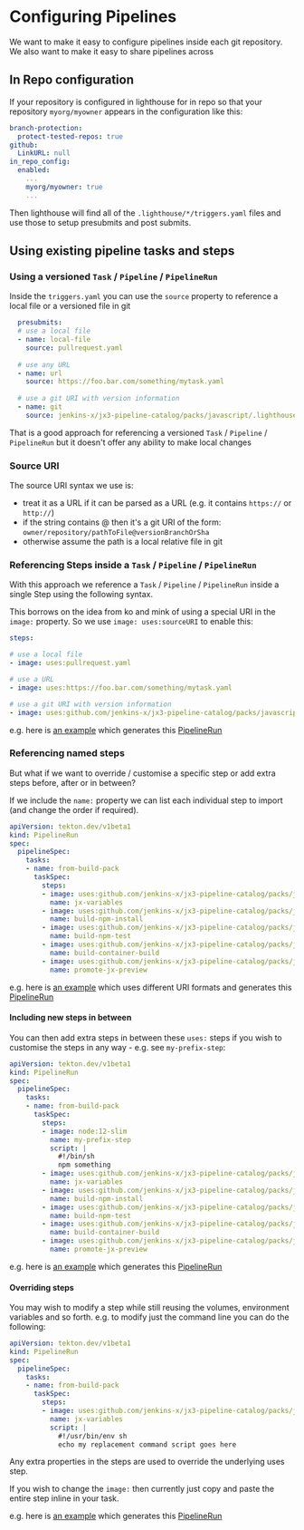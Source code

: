 # Configuring Pipelines

We want to make it easy to configure pipelines inside each git repository. We also want to make it easy to share pipelines across 

## In Repo configuration

If your repository is configured in lighthouse for in repo so that your repository `myorg/myowner` appears in the configuration like this:


```yaml 
branch-protection:
  protect-tested-repos: true
github:
  LinkURL: null
in_repo_config:
  enabled:
    ...
    myorg/myowner: true
    ...
```

Then lighthouse will find all of the `.lighthouse/*/triggers.yaml`  files and use those to setup presubmits and post submits.


## Using existing pipeline tasks and steps

### Using a versioned `Task` / `Pipeline` / `PipelineRun`

Inside the `triggers.yaml` you can use the `source` property to reference a local file or a versioned file in git

```yaml
  presubmits:
  # use a local file
  - name: local-file
    source: pullrequest.yaml
    
  # use any URL  
  - name: url
    source: https://foo.bar.com/something/mytask.yaml
   
  # use a git URI with version information  
  - name: git
    source: jenkins-x/jx3-pipeline-catalog/packs/javascript/.lighthouse/jenkins-x/pullrequest.yaml@v1.2.3
```

That is a good approach for referencing a versioned `Task` / `Pipeline` / `PipelineRun` but it doesn't offer any ability to make local changes


### Source URI

The source URI syntax we use is:
        
* treat it as a URL if it can be parsed as a URL (e.g. it contains `https://` or `http://`)
* if the string contains @ then it's a git URI of the form: `owner/repository/pathToFile@versionBranchOrSha`
* otherwise assume the path is a local relative file in git


### Referencing Steps inside a `Task` / `Pipeline` / `PipelineRun`

With this approach we reference a `Task` / `Pipeline` / `PipelineRun` inside a single Step using the following syntax.

This borrows on the idea from ko and mink of using a special URI in the `image:` property. So we use `image: uses:sourceURI` to enable this:
     
```yaml 
steps:

# use a local file
- image: uses:pullrequest.yaml 

# use a URL 
- image: uses:https://foo.bar.com/something/mytask.yaml 

# use a git URI with version information
- image: uses:github.com/jenkins-x/jx3-pipeline-catalog/packs/javascript/.lighthouse/jenkins-x/pullrequest.yaml@v1.2.3
```

e.g. here is [an example](../pkg/triggerconfig/inrepo/test_data/load_pipelinerun/uses-all-steps/source.yaml#L8) which generates this [PipelineRun](../pkg/triggerconfig/inrepo/test_data/load_pipelinerun/uses-all-steps/expected.yaml#L154)

### Referencing named steps

But what if we want to override / customise a specific step or add extra steps before, after or in between?

If we include the `name:`  property we can list each individual step to import (and change the order if required).

```yaml 
apiVersion: tekton.dev/v1beta1
kind: PipelineRun
spec:
  pipelineSpec:
    tasks:
    - name: from-build-pack
      taskSpec:
        steps:
        - image: uses:github.com/jenkins-x/jx3-pipeline-catalog/packs/javascript/.lighthouse/jenkins-x/pullrequest.yaml@v1.2.3
          name: jx-variables
        - image: uses:github.com/jenkins-x/jx3-pipeline-catalog/packs/javascript/.lighthouse/jenkins-x/pullrequest.yaml@v1.2.3
          name: build-npm-install
        - image: uses:github.com/jenkins-x/jx3-pipeline-catalog/packs/javascript/.lighthouse/jenkins-x/pullrequest.yaml@v1.2.3
          name: build-npm-test
        - image: uses:github.com/jenkins-x/jx3-pipeline-catalog/packs/javascript/.lighthouse/jenkins-x/pullrequest.yaml@v1.2.3
          name: build-container-build
        - image: uses:github.com/jenkins-x/jx3-pipeline-catalog/packs/javascript/.lighthouse/jenkins-x/pullrequest.yaml@v1.2.3
          name: promote-jx-preview
```

e.g. here is [an example](../pkg/triggerconfig/inrepo/test_data/load_pipelinerun/uses-steps/source.yaml#L8) which uses different URI formats and generates this [PipelineRun](../pkg/triggerconfig/inrepo/test_data/load_pipelinerun/uses-steps/expected.yaml#L154)


#### Including new steps in between

You can then add extra steps in between these `uses:` steps if you wish to customise the steps in any way - e.g. see `my-prefix-step`:


```yaml 
apiVersion: tekton.dev/v1beta1
kind: PipelineRun
spec:
  pipelineSpec:
    tasks:
    - name: from-build-pack
      taskSpec:
        steps:
        - image: node:12-slim
          name: my-prefix-step
          script: |
            #!/bin/sh
            npm something        
        - image: uses:github.com/jenkins-x/jx3-pipeline-catalog/packs/javascript/.lighthouse/jenkins-x/pullrequest.yaml@v1.2.3
          name: jx-variables
        - image: uses:github.com/jenkins-x/jx3-pipeline-catalog/packs/javascript/.lighthouse/jenkins-x/pullrequest.yaml@v1.2.3
          name: build-npm-install
        - image: uses:github.com/jenkins-x/jx3-pipeline-catalog/packs/javascript/.lighthouse/jenkins-x/pullrequest.yaml@v1.2.3
          name: build-npm-test
        - image: uses:github.com/jenkins-x/jx3-pipeline-catalog/packs/javascript/.lighthouse/jenkins-x/pullrequest.yaml@v1.2.3
          name: build-container-build
        - image: uses:github.com/jenkins-x/jx3-pipeline-catalog/packs/javascript/.lighthouse/jenkins-x/pullrequest.yaml@v1.2.3
          name: promote-jx-preview
```

e.g. here is [an example](../pkg/triggerconfig/inrepo/test_data/load_pipelinerun/uses-steps-add-custom/source.yaml#L8) which generates this [PipelineRun](../pkg/triggerconfig/inrepo/test_data/load_pipelinerun/uses-steps-add-custom/expected.yaml#L154)



#### Overriding steps

You may wish to modify a step while still reusing the volumes, environment variables and so forth. e.g. to modify just the command line you can do the following:

```yaml 
apiVersion: tekton.dev/v1beta1
kind: PipelineRun
spec:
  pipelineSpec:
    tasks:
    - name: from-build-pack
      taskSpec:
        steps:
        - image: uses:github.com/jenkins-x/jx3-pipeline-catalog/packs/javascript/.lighthouse/jenkins-x/pullrequest.yaml@v1.2.3
          name: jx-variables
          script: |
            #!/usr/bin/env sh
            echo my replacement command script goes here
```

Any extra properties in the steps are used to override the underlying uses step.

If you wish to change the `image:`  then currently just copy and paste the entire step inline in your task.

e.g. here is [an example](../pkg/triggerconfig/inrepo/test_data/load_pipelinerun/uses-steps-override/source.yaml#L8) which generates this [PipelineRun](../pkg/triggerconfig/inrepo/test_data/load_pipelinerun/uses-steps-override/expected.yaml#L154)